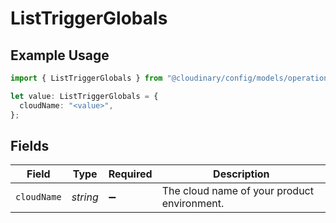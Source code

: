 # ListTriggerGlobals

## Example Usage

```typescript
import { ListTriggerGlobals } from "@cloudinary/config/models/operations";

let value: ListTriggerGlobals = {
  cloudName: "<value>",
};
```

## Fields

| Field                                       | Type                                        | Required                                    | Description                                 |
| ------------------------------------------- | ------------------------------------------- | ------------------------------------------- | ------------------------------------------- |
| `cloudName`                                 | *string*                                    | :heavy_minus_sign:                          | The cloud name of your product environment. |